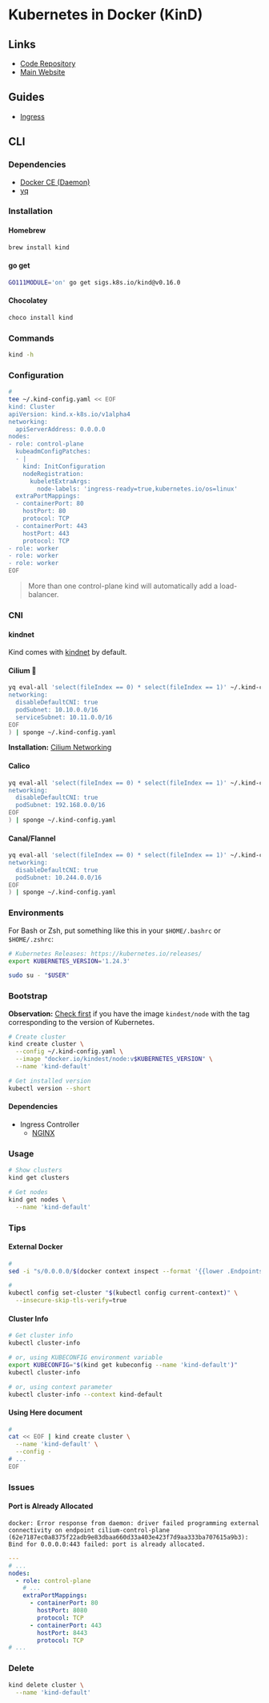 # Kubernetes in Docker (KinD)

<!--
https://github.com/kubernetes/kubeadm/tree/master/kinder
-->

## Links

- [Code Repository](https://github.com/kubernetes-sigs/kind)
- [Main Website](https://kind.sigs.k8s.io/)

## Guides

- [Ingress](https://kind.sigs.k8s.io/docs/user/ingress/)

## CLI

### Dependencies

- [Docker CE (Daemon)](/docker/docker-ce.md#daemon)
- [yq](/yq.md)

### Installation

#### Homebrew

```sh
brew install kind
```

#### go get

```sh
GO111MODULE='on' go get sigs.k8s.io/kind@v0.16.0
```

#### Chocolatey

```sh
choco install kind
```

### Commands

```sh
kind -h
```

### Configuration

```sh
#
tee ~/.kind-config.yaml << EOF
kind: Cluster
apiVersion: kind.x-k8s.io/v1alpha4
networking:
  apiServerAddress: 0.0.0.0
nodes:
- role: control-plane
  kubeadmConfigPatches:
  - |
    kind: InitConfiguration
    nodeRegistration:
      kubeletExtraArgs:
        node-labels: 'ingress-ready=true,kubernetes.io/os=linux'
  extraPortMappings:
  - containerPort: 80
    hostPort: 80
    protocol: TCP
  - containerPort: 443
    hostPort: 443
    protocol: TCP
- role: worker
- role: worker
- role: worker
EOF
```

> More than one control-plane kind will automatically add a load-balancer.

### CNI

#### kindnet

Kind comes with [kindnet](https://github.com/aojea/kindnet) by default.

#### Cilium 🌟

```sh
yq eval-all 'select(fileIndex == 0) * select(fileIndex == 1)' ~/.kind-config.yaml <(cat << EOF
networking:
  disableDefaultCNI: true
  podSubnet: 10.10.0.0/16
  serviceSubnet: 10.11.0.0/16
EOF
) | sponge ~/.kind-config.yaml
```

**Installation:** [Cilium Networking](/kubernetes/cni/cilium.md#helm)

#### Calico

```sh
yq eval-all 'select(fileIndex == 0) * select(fileIndex == 1)' ~/.kind-config.yaml <(cat << EOF
networking:
  disableDefaultCNI: true
  podSubnet: 192.168.0.0/16
EOF
) | sponge ~/.kind-config.yaml
```

#### Canal/Flannel

```sh
yq eval-all 'select(fileIndex == 0) * select(fileIndex == 1)' ~/.kind-config.yaml <(cat << EOF
networking:
  disableDefaultCNI: true
  podSubnet: 10.244.0.0/16
EOF
) | sponge ~/.kind-config.yaml
```

### Environments

For Bash or Zsh, put something like this in your `$HOME/.bashrc` or `$HOME/.zshrc`:

```sh
# Kubernetes Releases: https://kubernetes.io/releases/
export KUBERNETES_VERSION='1.24.3'
```

```sh
sudo su - "$USER"
```

### Bootstrap

**Observation:** [Check first](https://hub.docker.com/r/kindest/node/tags) if you have the image `kindest/node` with the tag corresponding to the version of Kubernetes.

```sh
# Create cluster
kind create cluster \
  --config ~/.kind-config.yaml \
  --image "docker.io/kindest/node:v$KUBERNETES_VERSION" \
  --name 'kind-default'

# Get installed version
kubectl version --short
```

#### Dependencies

- Ingress Controller
  - [NGINX](/kubernetes/ingress-controllers/ingress-nginx/README.md#helm)

### Usage

```sh
# Show clusters
kind get clusters

# Get nodes
kind get nodes \
  --name 'kind-default'
```

### Tips

#### External Docker

```sh
#
sed -i "s/0.0.0.0/$(docker context inspect --format '{{lower .Endpoints.docker.Host}}' | awk -F@ '{print $2}')/" ~/.kube/config

#
kubectl config set-cluster "$(kubectl config current-context)" \
  --insecure-skip-tls-verify=true
```

#### Cluster Info

```sh
# Get cluster info
kubectl cluster-info

# or, using KUBECONFIG environment variable
export KUBECONFIG="$(kind get kubeconfig --name 'kind-default')"
kubectl cluster-info

# or, using context parameter
kubectl cluster-info --context kind-default
```

#### Using Here document

```sh
#
cat << EOF | kind create cluster \
  --name 'kind-default' \
  --config -
# ...
EOF
```

### Issues

#### Port is Already Allocated

```log
docker: Error response from daemon: driver failed programming external connectivity on endpoint cilium-control-plane (62e7187ec0a8375f22adb9e83dbaa660d33a403e423f7d9aa333ba707615a9b3): Bind for 0.0.0.0:443 failed: port is already allocated.
```

```yml
---
# ...
nodes:
  - role: control-plane
    # ...
    extraPortMappings:
      - containerPort: 80
        hostPort: 8080
        protocol: TCP
      - containerPort: 443
        hostPort: 8443
        protocol: TCP
# ...
```

### Delete

```sh
kind delete cluster \
  --name 'kind-default'
```
